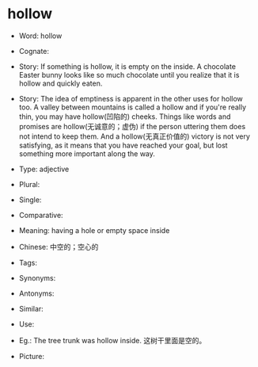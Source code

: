 # hollow

- Word: hollow
- Cognate: 
- Story: If something is hollow, it is empty on the inside. A chocolate Easter bunny looks like so much chocolate until you realize that it is hollow and quickly eaten.
- Story: The idea of emptiness is apparent in the other uses for hollow too. A valley between mountains is called a hollow and if you're really thin, you may have hollow(凹陷的) cheeks. Things like words and promises are hollow(无诚意的；虚伪) if the person uttering them does not intend to keep them. And a hollow(无真正价值的) victory is not very satisfying, as it means that you have reached your goal, but lost something more important along the way.

- Type: adjective
- Plural: 
- Single: 
- Comparative: 
- Meaning: having a hole or empty space inside
- Chinese: 中空的；空心的
- Tags: 
- Synonyms: 
- Antonyms: 
- Similar: 
- Use: 
- Eg.: The tree trunk was hollow inside. 这树干里面是空的。
- Picture: 

